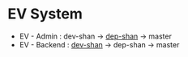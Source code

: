 # EV System

- EV - Admin : dev-shan -> [dep-shan](https://github.com/Mindula-Dilthushan/EV-System-Admin-Panel/tree/dep-shan) -> master
- EV - Backend : [dev-shan](https://github.com/Mindula-Dilthushan/EV-System-Backend/tree/dev-shan) -> dep-shan -> master
